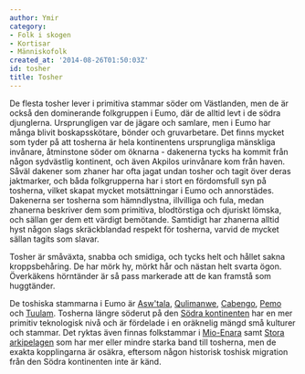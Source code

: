 ```yaml
---
author: Ymir
category:
- Folk i skogen
- Kortisar
- Människofolk
created_at: '2014-08-26T01:50:03Z'
id: tosher
title: Tosher
---
```

De flesta tosher lever i primitiva stammar söder om Västlanden, men de är också den dominerande folkgruppen i Eumo, där de alltid levt i de södra djunglerna. Ursprungligen var de jägare och samlare, men i Eumo har många blivit boskapsskötare, bönder och gruvarbetare. Det finns mycket som tyder på att tosherna är hela kontinentens ursprungliga mänskliga invånare, åtminstone söder om öknarna - dakenerna tycks ha kommit från någon sydvästlig kontinent, och även Akpilos urinvånare kom från haven. Såväl dakener som zhaner har ofta jagat undan tosher och tagit över deras jaktmarker, och båda folkgrupperna har i stort en fördomsfull syn på tosherna, vilket skapat mycket motsättningar i Eumo och annorstädes. Dakenerna ser tosherna som hämndlystna, illvilliga och fula, medan zhanerna beskriver dem som primitiva, blodtörstiga och djuriskt lömska, och sällan ger dem ett värdigt bemötande. Samtidigt har zhanerna alltid hyst någon slags skräckblandad respekt för tosherna, varvid de mycket sällan tagits som slavar.

Tosher är småväxta, snabba och smidiga, och tycks helt och hållet sakna kroppsbehåring. De har mörk hy, mörkt hår och nästan helt svarta ögon. Överkäkens hörntänder är så pass markerade att de kan framstå som huggtänder.

De toshiska stammarna i Eumo är [Asw'tala], [Qulimanwe], [Cabengo], [Pemo] och [Tuulam]. Tosherna längre söderut på den [Södra kontinenten] har en mer primitiv teknologisk nivå och är fördelade i en oräknelig mängd små kulturer och stammar. Det ryktas även finnas folkstammar i [Mio-Enara] samt [Stora arkipelagen] som har mer eller mindre starka band till tosherna, men de exakta kopplingarna är osäkra, eftersom någon historisk toshisk migration från den Södra kontinenten inte är känd.

  [Asw'tala]: Aswtala
  [Qulimanwe]: Qulimanwe
  [Cabengo]: Cabengo
  [Pemo]: Pemo
  [Tuulam]: Tuulam
  [Södra kontinenten]: Södra_kontinenten
  [Mio-Enara]: Mio-Enara
  [Stora arkipelagen]: Stora_Arkipelagen